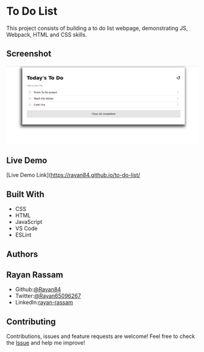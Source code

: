 # To Do List
This project consists of building a to do list webpage, demonstrating JS, Webpack, HTML and CSS skills.

## Screenshot
<img src='./media/screenshot.png'>

## Live Demo
[Live Demo Link](https://rayan84.github.io/to-do-list/

## Built With
* CSS
* HTML
* JavaScript
* VS Code
* ESLint

## Authors

## Rayan Rassam
* Github:[@Rayan84](https://github.com/Rayan84)
* Twitter:[@Rayan65096267](https://twitter.com/Rayan65096267)
* LinkedIn:[rayan-rassam](https://www.linkedin.com/in/rayan-rassam/)

## Contributing
Contributions, issues and feature requests are welcome!
Feel free to check the [Issue](https://github.com/Rayan84/to-do-list/issues) and help me improve!